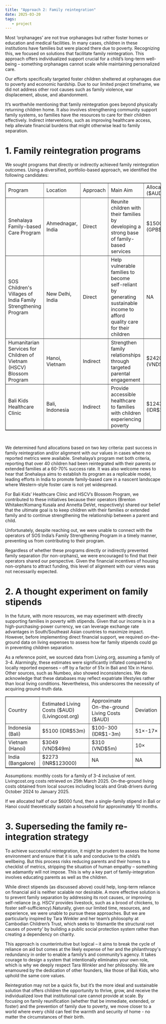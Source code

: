 ```yaml
---
title: "Approach 2: Family reintegration" 
date: 2025-03-20
tags:
   - project 
---
```


Most ‘orphanages’ are not true orphanages but rather foster homes or education and medical facilities. In many cases, children in these institutions have families but were placed there due to poverty. Recognizing this, we focused on solutions that facilitate family reintegration. This approach offers individualized support crucial for a child’s long-term well-being – something orphanages cannot scale while maintaining personalized care. 

Our efforts specifically targeted foster children sheltered at orphanages due to poverty and economic hardship. Due to our limited project timeframe, we did not address other root causes such as family violence, war displacement, abuse, and abandonment. 

It’s worthwhile mentioning that family reintegration goes beyond physically returning children home. It also involves strengthening community support family systems, so families have the resources to care for their children effectively. Indirect interventions, such as improving healthcare access, help alleviate financial burdens that might otherwise lead to family separation. 

# 1. Family reintegration programs 

We sought programs that directly or indirectly achieved family reintegration outcomes. Using a diversified, portfolio-based approach, we identified the following candidates: 

<table border="1"> 
    <tr> 
        <td>Program</td> 
        <td>Location</td> 
        <td>Approach</td> 
        <td>Main Aim</td> 
        <td>Allocation ($AUD)</td> 
    </tr> 
    <tr> 
        <td>Snehalaya Family-based Care Program</td> 
        <td>Ahmednagar, India</td> 
        <td>Direct</td> 
        <td>Reunite children with their families by developing a strong base of family-based services</td> 
        <td>$1500 (GPB$745)</td> 
    </tr> 
    <tr> 
        <td>SOS Children's Villages of India Family Strengthening Program</td> 
        <td>New Delhi, India</td> 
        <td>Direct</td> 
        <td>Help vulnerable families to become self-reliant by generating sustainable income to afford quality care for their children</td> 
        <td>NA</td> 
    </tr> 
    <tr> 
        <td>Humanitarian Services for Children of Vietnam (HSCV) Blossom Program</td> 
        <td>Hanoi, Vietnam</td> 
        <td>Indirect</td> 
        <td>Strengthen family relationships through targeted parental engagement</td> 
        <td>$2420 (VND$38.4m)</td> 
    </tr> 
    <tr> 
        <td>Bali Kids Healthcare Clinic</td> 
        <td>Bali, Indonesia</td> 
        <td>Indirect</td> 
        <td>Provide accessible healthcare to families with children experiencing poverty</td> 
        <td>$1243 (IDR$13m)</td> 
    </tr> 
</table><br>

We determined fund allocations based on two key criteria: past success in family reintegration and/or alignment with our values in cases where no reported metrics were available. Snehalaya’s program met both criteria, reporting that over 40 children had been reintegrated with their parents or extended families at a 60-70% success rate. It was also welcome news to hear that Snehalaya aims to establish its program as a replicable model, leading efforts in India to promote family-based care in a nascent landscape where Western-style foster care is not yet widespread.

For Bali Kids’ Healthcare Clinic and HSCV’s Blossom Program, we contributed to these initiatives because their operators (Brenton Whitaker/Komang Kusala and Annetta DeVet, respectively) shared our belief that the ultimate goal is to keep children with their families or extended family and to continue strengthening the relationship between a parent and child. 

Unfortunately, despite reaching out, we were unable to connect with the operators of SOS India’s Family Strengthening Program in a timely manner, preventing us from contributing to their program. 

Regardless of whether these programs directly or indirectly prevented family separation (for non-orphans), we were encouraged to find that their operators shared our perspective. Given the financial incentives of housing non-orphans to attract funding, this level of alignment with our views was not necessarily expected. 

# 2. A thought experiment on family stipends 

In the future, with more resources, we may experiment with directly supporting families in poverty with stipends. Given that our income is in a high-purchasing-power currency, we can leverage exchange rate advantages in South/Southeast Asian countries to maximize impact. However, before implementing direct financial support, we required on-the-ground data on living expenses to assess how far family stipends could go in preventing children separation. 

As a reference point, we sourced data from Living.org, assuming a family of 3-4. Alarmingly, these estimates were significantly inflated compared to locally reported expenses – off by a factor of 51x in Bali and 10x in Hanoi. Other sources, such as Numbeo, also showed inconsistencies. We do acknowledge that these databases may reflect expatriate lifestyles rather than local living conditions. Nevertheless, this underscores the necessity of acquiring ground-truth data. 

<table border="1"> 
    <tr> 
        <td>Country</td> 
        <td>Estimated Living Costs ($AUD) (Livingcost.org)</td> 
        <td>Approximate On-the-ground Living Costs ($AUD)</td> 
        <td>Deviation</td> 
    </tr> 
    <tr> 
        <td>Indonesia (Bali)</td> 
        <td>$5100 (IDR$53m)</td> 
        <td>$100-300 (IDR$1-3m)</td> 
        <td>51×-17×</td> 
    </tr> 
    <tr> 
        <td>Vietnam (Hanoi)</td> 
        <td>$3049 (VND$49m)</td> 
        <td>$310 (VND$5m)</td> 
        <td>10×</td> 
    </tr> 
    <tr> 
        <td>India (Bangalore)</td> 
        <td>$2273 (INR$123000)</td> 
        <td>NA</td> 
        <td>NA</td> 
    </tr> 
</table>

Assumptions: monthly costs for a family of 3-4 inclusive of rent. Livingcost.org costs retrieved on 25th March 2025. On-the-ground living costs obtained from local sources including locals and Grab drivers during October 2024 to January 2025. 

If we allocated half of our $6000 fund, then a single-family stipend in Bali or Hanoi could theoretically sustain a household for approximately 10 months. 

# 3. Superseding the family re-integration strategy 

To achieve successful reintegration, it might be prudent to assess the home environment and ensure that it is safe and conducive to the child’s wellbeing. But this process risks reducing parents and their homes to a checklist of metrics, stripping the situation of human empathy – something we adamantly will not impose. This is why a key part of family-integration involves educating parents as well as the children. 

While direct stipends (as discussed above) could help, long-term reliance on financial aid is neither scalable nor desirable. A more effective solution is to prevent family separation by addressing its root causes, or improving self-reliance (e.g. HSCV provides livestock, such as a brood of chickens, to foster self-sufficiency).Naturally, given our limited time, resources, and experience, we were unable to pursue these approaches. But we are particularly inspired by Tara Winkler and her team’s philosophy at Cambodian Children’s Trust, which seeks to ‘dismantle the structural root causes of poverty’ by building a public social protection system rather than creating a dependency on charity. 

This approach is counterintuitive but logical – it aims to break the cycle of reliance on aid but comes at the likely expense of her and the philanthropy's redundancy in order to enable a family’s and community’s agency. It takes courage to design a system that intentionally eliminates your own role, which is why we deeply respect Tara Winkler and her philosophy. We are enamoured by the dedication of other founders, like those of Bali Kids, who uphold the same core values. 

Reintegration may not be a quick fix, but it’s the more ideal and sustainable solution that offers children the opportunity to thrive, grow, and receive the individualized love that institutional care cannot provide at scale. By focusing on family reunification (whether that be immediate, extended, or foster) and the prevention of family due to poverty, we move closer to a world where every child can feel the warmth and security of home - no matter the circumstances of their birth. 